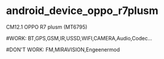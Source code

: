 # android_device_oppo_r7plusm

CM12.1 OPPO R7 plusm (MT6795)

#WORK:
BT,GPS,GSM,IR,USSD,WIFI,CAMERA,Audio,Codec...

#DON'T WORK:
FM,MIRAVISION,Engeenermod


